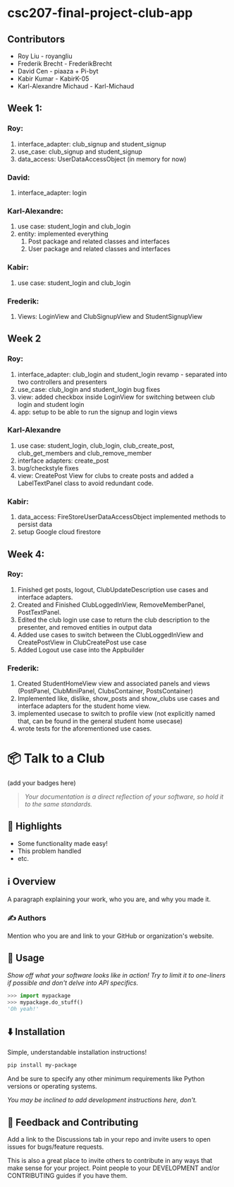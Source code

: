 # csc207-final-project-club-app

## Contributors

- Roy Liu - royangliu 
- Frederik Brecht - FrederikBrecht 
- David Cen - piaaza + Pi-byt 
- Kabir Kumar - KabirK-05 
- Karl-Alexandre Michaud - Karl-Michaud 

## Week 1: 

### Roy: 

1) interface_adapter: club_signup and student_signup
2) use_case: club_signup and student_signup
3) data_access: UserDataAccessObject (in memory for now)
   
### David: 

1) interface_adapter: login
   
### Karl-Alexandre: 
1) use case: student_login and club_login
2) entity: implemented everything
    1) Post package and related classes and interfaces
    2) User package and related classes and interfaces
  
### Kabir: 
1) use case: student_login and club_login

### Frederik:
1) Views: LoginView and ClubSignupView and StudentSignupView

## Week 2

### Roy:

1) interface_adapter: club_login and student_login revamp - separated into two controllers and presenters
2) use_case: club_login and student_login bug fixes
3) view: added checkbox inside LoginView for switching between club login and student login
4) app: setup to be able to run the signup and login views

### Karl-Alexandre

1) use case: student_login, club_login, club_create_post, club_get_members and club_remove_member
2) interface adapters: create_post
3) bug/checkstyle fixes
4) view: CreatePost View for clubs to create posts and added a LabelTextPanel class to avoid redundant code.

### Kabir:
1) data_access: FireStoreUserDataAccessObject implemented methods to persist data
2) setup Google cloud firestore


## Week 4:

### Roy:

1) Finished get posts, logout, ClubUpdateDescription use cases and interface adapters.
2) Created and Finished ClubLoggedInView, RemoveMemberPanel, PostTextPanel.
3) Edited the club login use case to return the club description to the presenter, and removed entities in output data
4) Added use cases to switch between the ClubLoggedInView and CreatePostView in ClubCreatePost use case
5) Added Logout use case into the Appbuilder

### Frederik:
1) Created StudentHomeView view and associated panels and views (PostPanel, ClubMiniPanel, ClubsContainer, PostsContainer)
2) Implemented like, dislike, show_posts and show_clubs use cases and interface adapters for the student home view.
3) implemented usecase to switch to profile view (not explicitly named that, can be found in the general student home usecase)
4) wrote tests for the aforementioned use cases.

# 📦 Talk to a Club

(add your badges here)

> *Your documentation is a direct reflection of your software, so hold it to the same standards.*


## 🌟 Highlights

- Some functionality made easy!
- This problem handled
- etc.


## ℹ️ Overview

A paragraph explaining your work, who you are, and why you made it.


### ✍️ Authors

Mention who you are and link to your GitHub or organization's website.


## 🚀 Usage

*Show off what your software looks like in action! Try to limit it to one-liners if possible and don't delve into API specifics.*

```py
>>> import mypackage
>>> mypackage.do_stuff()
'Oh yeah!'
```


## ⬇️ Installation

Simple, understandable installation instructions!

```bash
pip install my-package
```

And be sure to specify any other minimum requirements like Python versions or operating systems.

*You may be inclined to add development instructions here, don't.*


## 💭 Feedback and Contributing

Add a link to the Discussions tab in your repo and invite users to open issues for bugs/feature requests.

This is also a great place to invite others to contribute in any ways that make sense for your project. Point people to your DEVELOPMENT and/or CONTRIBUTING guides if you have them.

